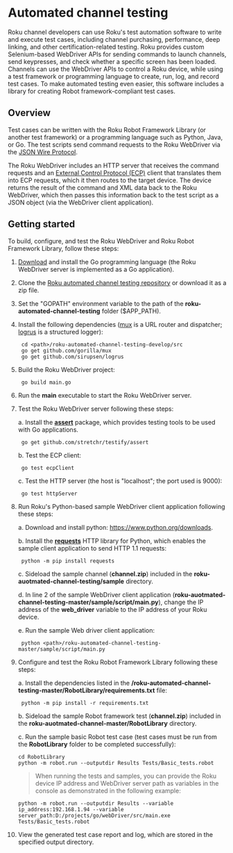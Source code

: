# Automated channel testing

Roku channel developers can use Roku's test automation software to write and execute test cases, including channel purchasing, performance, deep linking, and other certification-related testing. Roku provides custom Selenium-based WebDriver APIs for sending commands to launch channels, send keypresses, and check whether a specific screen has been loaded. Channels can use the WebDriver APIs to control a Roku device, while using a test framework or programming language to create, run, log, and record test cases. To make automated testing even easier, this software includes a library for creating Robot framework-compliant test cases.

## Overview

Test cases can be written with the Roku Robot Framework Library (or another test framework) or a programming language such as Python, Java, or Go. The test scripts send command requests to the Roku WebDriver via the [JSON Wire Protocol](https://github.com/SeleniumHQ/selenium/wiki/JsonWireProtocol). 

The Roku WebDriver includes an HTTP server that receives the command requests and an [External Control Protocol (ECP)](https://developer.roku.com/docs/developer-program/debugging/external-control-api.md) client that translates them into ECP requests, which it then routes to the target device. The device returns the result of the command and XML data back to the Roku WebDriver, which then passes this information back to the test script as a JSON object (via the WebDriver client application).

## Getting started

To build, configure, and test the Roku WebDriver and Roku Robot Framework Library, follow these steps:  

1. [Download](https://golang.org/dl/) and install the Go programming language (the Roku WebDriver server is implemented as a Go application). 


2. Clone the [Roku automated channel testing repository](https://github.com/rokudev/automated-channel-testing) or download it as a zip file.


3. Set the "GOPATH" environment variable to the path of the **roku-automated-channel-testing** folder ($APP_PATH).


4. Install the following dependencies ([mux](https://github.com/gorilla/mux/blob/master/README.md) is a URL router and dispatcher; [logrus](https://github.com/sirupsen/logrus/blob/master/README.md) is a structured logger):

        cd <path>/roku-automated-channel-testing-develop/src
        go get github.com/gorilla/mux
        go get github.com/sirupsen/logrus

5. Build the Roku WebDriver project:

        go build main.go

6.  Run the **main** executable to start the Roku WebDriver server. 


7. Test the Roku WebDriver server following these steps:

   a. Install the [**assert**](https://godoc.org/github.com/stretchr/testify/assert) package, which provides testing tools to be used with Go applications.

        go get github.com/stretchr/testify/assert

   b. Test the ECP client:

        go test ecpClient

   c. Test the HTTP server (the host is "localhost"; the port used is 9000):

        go test httpServer

8. Run Roku's Python-based sample WebDriver client application following these steps: 

   a. Download and install python: https://www.python.org/downloads.

   b. Install the [**requests**](https://pypi.org/project/requests) HTTP library for Python, which enables the sample client application to send HTTP 1.1 requests:

        python -m pip install requests

   c. Sideload the sample channel (**channel.zip**) included in the **roku-auotmated-channel-testing/sample** directory. 

   d. In line 2 of the sample WebDriver client application (**roku-auotmated-channel-testing-master/sample/script/main.py**), change the IP address of the **web_driver** variable to the IP address of your Roku device. 

   e. Run the sample Web driver client application: 

        python <path>/roku-automated-channel-testing-master/sample/script/main.py


9. Configure and test the Roku Robot Framework Library following these steps:

   a. Install the dependencies listed in the **/roku-automated-channel-testing-master/RobotLibrary/requirements.txt** file:

        python -m pip install -r requirements.txt

   b. Sideload the sample Robot framework test  (**channel.zip**) included in the **roku-auotmated-channel-master/RobotLibrary** directory.

   c. Run the sample basic Robot test case (test cases must be run from the **RobotLibrary** folder to be completed successfully):

       cd RobotLibrary
       python -m robot.run --outputdir Results Tests/Basic_tests.robot
   
   > When running the tests and samples, you can provide the Roku device IP address and WebDriver server path as variables in the console as demonstrated in the following example: 

       python -m robot.run --outputdir Results --variable ip_address:192.168.1.94 --variable server_path:D:/projects/go/webDriver/src/main.exe  Tests/Basic_tests.robot

10. View the generated test case report and log, which are stored in the specified output directory.
